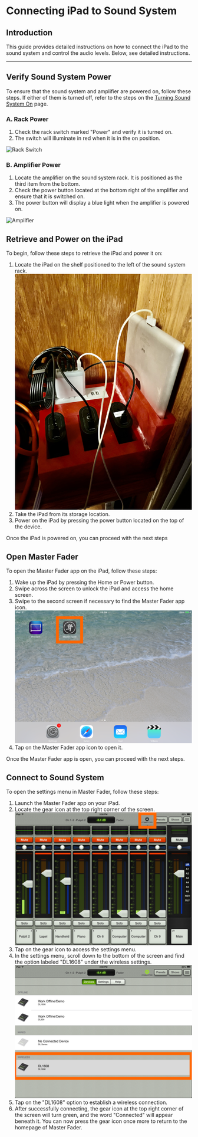 # Connecting iPad to Sound System

## Introduction 
This guide provides detailed instructions on how to connect the iPad to the sound system and control the audio levels. Below, see detailed instructions.

---

## Verify Sound System Power
 To ensure that the sound system and amplifier are powered on, follow these steps. If either of them is turned off, refer to the steps on the [Turning Sound System On](turning_sound_system_on.md "Turning Sound System On") page.

 ### A. Rack Power
 
 1. Check the rack switch marked "Power" and verify it is turned on.
 2. The switch will illuminate in red when it is in the on position.

 ![Rack Switch](../../assets/images/audio/sound_system_on-off/sound_system_rack_switch.png)

### B. Amplifier Power
 
 1. Locate the amplifier on the sound system rack. It is positioned as the third item from the bottom.
 2. Check the power button located at the bottom right of the amplifier and ensure that it is switched on.
 3. The power button will display a blue light when the amplifier is powered on.

 ![Amplifier](../../assets/images/audio/sound_system_on-off/sound_system_rack_amplifier.png)

 
## Retrieve and Power on the iPad
 To begin, follow these steps to retrieve the iPad and power it on:

 1. Locate the iPad on the shelf positioned to the left of the sound system rack.
   ![iPad Storage](../../assets/images/audio/ipad_sound_system/iPad_storage_location.jpg)
 2. Take the iPad from its storage location.
 3. Power on the iPad by pressing the power button located on the top of the device.

Once the iPad is powered on, you can proceed with the next steps

## Open Master Fader
 To open the Master Fader app on the iPad, follow these steps:

1. Wake up the iPad by pressing the Home or Power button.
2. Swipe across the screen to unlock the iPad and access the home screen.
3. Swipe to the second screen if necessary to find the Master Fader app icon.
   ![Master Fader App](../../assets/images/audio/ipad_sound_system/master-fader.png)
4. Tap on the Master Fader app icon to open it.

Once the Master Fader app is open, you can proceed with the next steps.

## Connect to Sound System
To open the settings menu in Master Fader, follow these steps:

 1. Launch the Master Fader app on your iPad.
 2. Locate the gear icon at the top right corner of the screen.
![Gear Icon](../../assets/images/audio/ipad_sound_system/gear-icon.png)
 3. Tap on the gear icon to access the settings menu.
 4. In the settings menu, scroll down to the bottom of the screen and find the option labeled "DL1608" under the wireless settings.
 ![DL1608](../../assets/images/audio/ipad_sound_system/dl1608.png)
 5. Tap on the "DL1608" option to establish a wireless connection.
 6. After successfully connecting, the gear icon at the top right corner of the screen will turn green, and the word "Connected" will appear beneath it. You can now press the gear icon once more to return to the homepage of Master Fader.